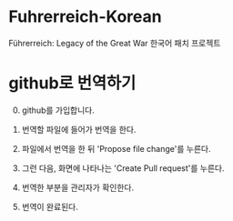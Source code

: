 # Fuhrerreich-Korean
Führerreich: Legacy of the Great War 한국어 패치 프로젝트

# github로 번역하기

0. github를 가입합니다.

1. 번역할 파일에 들어가 번역을 한다.

2. 파일에서 번역을 한 뒤 'Propose file change'를 누른다.

3. 그런 다음, 화면에 나타나는 'Create Pull request'를 누른다. 

4. 번역한 부분을 관리자가 확인한다.

5. 번역이 완료된다.

